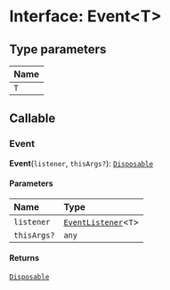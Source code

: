 # Interface: Event\<T>

## Type parameters

| Name |
| :------ |
| `T` |

## Callable

### Event

**Event**(`listener`, `thisArgs?`): [`Disposable`](/auto-docs/utils/interfaces/Disposable-1.md)

#### Parameters

| Name | Type |
| :------ | :------ |
| `listener` | [`EventListener`](/auto-docs/utils/interfaces/EventListener.md)<`T`> |
| `thisArgs?` | `any` |

#### Returns

[`Disposable`](/auto-docs/utils/interfaces/Disposable-1.md)
